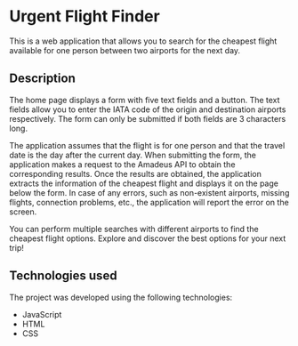 # Urgent Flight Finder

This is a web application that allows you to search for the cheapest flight available for one person between two airports for the next day.

## Description

The home page displays a form with five text fields and a button. The text fields allow you to enter the IATA code of the origin and destination airports respectively. The form can only be submitted if both fields are 3 characters long.

The application assumes that the flight is for one person and that the travel date is the day after the current day. When submitting the form, the application makes a request to the Amadeus API to obtain the corresponding results. Once the results are obtained, the application extracts the information of the cheapest flight and displays it on the page below the form. In case of any errors, such as non-existent airports, missing flights, connection problems, etc., the application will report the error on the screen.

You can perform multiple searches with different airports to find the cheapest flight options. Explore and discover the best options for your next trip!

## Technologies used

The project was developed using the following technologies:

- JavaScript
- HTML
- CSS
